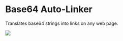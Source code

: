 # Base64 Auto-Linker

Translates base64 strings into links on any web page.

![](https://raw.githubusercontent.com/stephenpoole/base64-autolinker-extension/master/promo-440x280.jpg)
